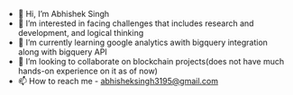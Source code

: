 - 👋 Hi, I’m Abhishek Singh
- 👀 I’m interested in facing challenges that includes research and development, and logical thinking
- 🌱 I’m currently learning google analytics awith bigquery integration along with bigquery API
- 💞️ I’m looking to collaborate on blockchain projects(does not have much hands-on experience on it as of now)
- 📫 How to reach me - abhisheksingh3195@gmail.com

<!---
abhisingh3112/abhisingh3112 is a ✨ special ✨ repository because its `README.md` (this file) appears on your GitHub profile.
You can click the Preview link to take a look at your changes.
--->
